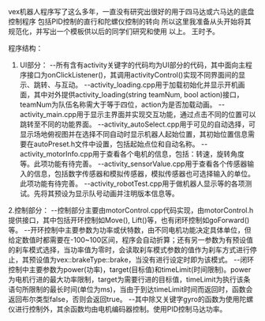 vex机器人程序写了这么多年，一直没有研究出很好的用于四马达或六马达的底盘控制程序
包括PID控制的直行和陀螺仪控制的转向
所以这里我准备从头开始将其规范化，并写出一个模板供以后的同学们研究和使用
以上。
王时予。

程序结构：
1. UI部分：
--所有含有activity关键字的代码均为UI部分的代码，其中面向主程序接口为onClickListener()，其调用activityControl()实现不同界面间的显示、跳转、与互动。
--activity_loading.cpp用于加载初始化并显示开机画面，其中对外提供activity_loading(string teamNum, bool action)接口，teamNum为队伍名称需大于等于四位，action为是否加载动画。
--activity_main.cpp用于显示主界面并实现交互功能，通过点击不同的位置可以跳转至不同的功能界面。
--activity_autoSelect.cpp用于可见的自动选择，可显示场地俯视图并在选择不同自动时显示机器人起始位置，其初始位置信息需要在autoPreset.h文件中设置，包括起始点位和自动名称。
--activity_motorInfo.cpp用于查看各个电机的信息，包括：转速，旋转角度等。此项功能有待完善。
--activity_sensorValue.cpp用于查看各个传感器输入的信息，包括数字传感器和模拟传感器，模拟传感器也可选择输入的单位。此项功能有待完善。
--activity_robotTest.cpp用于做机器人显示等的各项测试。先将其预设为显示队号动画并注明版本信息等。

2.控制部分：
--控制部分主要由motorControl.cpp代码实现，由motorControl.h提供接口，其中包括开环控制如Move(), Lift()等，也有闭环控制如goForward()等。
--开环控制中主要参数为功率或伏特数，由不同电机功能决定具体单位，但给定数值时都需要在-100~100区间，程序会自动折算；还有另一参数为有预设值的刹车模式选择，当功率值为零时，会读取刹车模式参数的值作为刹车方式进行停止，其预设值为vex::brakeType::brake，当没有进行设定时即为该模式。
--闭环控制中主要参数为power(功率)，target(目标值)和timeLimit(时间限制)。power为电机行进的最大功率限制，target为需要行进的目标值，timeLimit为执行该条语句所限制的最长时间(单位为ms)，当由于到达timeLimit时间而返回时，函数会返回布尔类型false，否则会返回true。
--其中除又关键字gyro的函数为使用陀螺仪进行控制外，其余函数均由电机编码器控制。使用PID控制马达功率。
